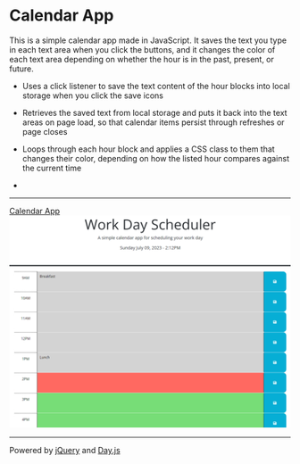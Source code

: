# **Calendar App**

This is a simple calendar app made in JavaScript.  It saves the text you type in each text area when you click the buttons, and it changes the color of each text area depending on whether the hour is in the past, present, or future.

- Uses a click listener to save the text content of the hour blocks into local storage when you click the save icons

- Retrieves the saved text from local storage and puts it back into the text areas on page load, so that calendar items persist through refreshes or page closes

- Loops through each hour block and applies a CSS class to them that changes their color, depending on how the listed hour compares against the current time

-

---
[Calendar App](https://ricadbur.github.io/calendar-app/)
![Screenshot](./assets/calendar-app.png)

---
Powered by [jQuery](https://jquery.com/) and [Day.js](https://day.js.org/)